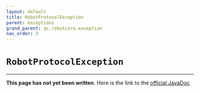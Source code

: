 ```yaml
---
layout: default
title: RobotProtocolException
parent: exceptions
grand_parent: qc.robotcore.exception
nav_order: 3
---
```

# `RobotProtocolException`
---
**This page has not yet been written**. Here is the link to the [official JavaDoc](https://ftctechnh.github.io/ftc_app/doc/javadoc/com/qualcomm/robotcore/exception/RobotProtocolException.html)
        